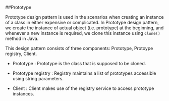##Prototype

Prototype design pattern is used in the scenarios when creating an instance of a class in either expensive or complicated. In Prototype design pattern, we create the instance of actual object (i.e. prototype) at the beginning,  and whenever a new instance is required, we clone this instance using `clone()` method in Java. 

This design pattern consists of three components: Prototype, Protoype registry, Client.

* Prototype : Prototype is the class that is supposed to be cloned.

* Prototype registry : Registry maintains a list of prototypes accessible using string parameters.

* Client : Client makes use of the registry service to access prototype instances.

